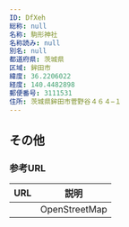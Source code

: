 ```yaml
---
ID: DfXeh
総称: null
名称: 駒形神社
名称読み: null
別名: null
都道府県: 茨城県
区域: 鉾田市
緯度: 36.2206022
経度: 140.4482898
郵便番号: 3111531
住所: 茨城県鉾田市菅野谷４６４−１
---
```


## その他

### 参考URL

| URL | 説明          |
| --- | ------------- |
|     | OpenStreetMap |
